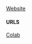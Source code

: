 [Website](https://AshVoid427.github.io/MathData24/)

#### URLS
[Colab](https://colab.research.google.com/drive/1VM5FHkJv1YYF3_ZkEYkrFCK-vk5fVz4y#scrollTo=5C7EuuxJdDQN)
